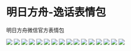 # 明日方舟-逸话表情包

明日方舟微信官方表情包

![](https://gcore.jsdelivr.net/gh/yoghurtlee-thu/twikoo-magic@main/image/Arknights_anecdote/anecdote_01.webp)
![](https://gcore.jsdelivr.net/gh/yoghurtlee-thu/twikoo-magic@main/image/Arknights_anecdote/anecdote_02.webp)
![](https://gcore.jsdelivr.net/gh/yoghurtlee-thu/twikoo-magic@main/image/Arknights_anecdote/anecdote_03.webp)
![](https://gcore.jsdelivr.net/gh/yoghurtlee-thu/twikoo-magic@main/image/Arknights_anecdote/anecdote_04.webp)
![](https://gcore.jsdelivr.net/gh/yoghurtlee-thu/twikoo-magic@main/image/Arknights_anecdote/anecdote_05.webp)
![](https://gcore.jsdelivr.net/gh/yoghurtlee-thu/twikoo-magic@main/image/Arknights_anecdote/anecdote_06.webp)
![](https://gcore.jsdelivr.net/gh/yoghurtlee-thu/twikoo-magic@main/image/Arknights_anecdote/anecdote_07.webp)
![](https://gcore.jsdelivr.net/gh/yoghurtlee-thu/twikoo-magic@main/image/Arknights_anecdote/anecdote_08.webp)
![](https://gcore.jsdelivr.net/gh/yoghurtlee-thu/twikoo-magic@main/image/Arknights_anecdote/anecdote_09.webp)
![](https://gcore.jsdelivr.net/gh/yoghurtlee-thu/twikoo-magic@main/image/Arknights_anecdote/anecdote_10.webp)
![](https://gcore.jsdelivr.net/gh/yoghurtlee-thu/twikoo-magic@main/image/Arknights_anecdote/anecdote_11.webp)
![](https://gcore.jsdelivr.net/gh/yoghurtlee-thu/twikoo-magic@main/image/Arknights_anecdote/anecdote_12.webp)
![](https://gcore.jsdelivr.net/gh/yoghurtlee-thu/twikoo-magic@main/image/Arknights_anecdote/anecdote_13.webp)
![](https://gcore.jsdelivr.net/gh/yoghurtlee-thu/twikoo-magic@main/image/Arknights_anecdote/anecdote_14.webp)
![](https://gcore.jsdelivr.net/gh/yoghurtlee-thu/twikoo-magic@main/image/Arknights_anecdote/anecdote_15.webp)
![](https://gcore.jsdelivr.net/gh/yoghurtlee-thu/twikoo-magic@main/image/Arknights_anecdote/anecdote_16.webp)
